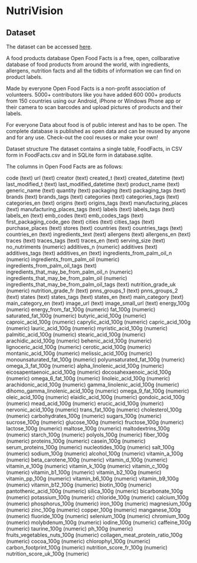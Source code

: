 # NutriVision

<!-- ABOUT THE PROJECT -->

## Dataset
The dataset can be accessed [here](https://drive.google.com/file/d/1SrVPakdOvOkUEsJekmsl9786MrxWXH0g/view?usp=sharing).

A food products database
Open Food Facts is a free, open, collbarative database of food products from around the world, with ingredients, allergens, nutrition facts and all the tidbits of information we can find on product labels.

Made by everyone
Open Food Facts is a non-profit association of volunteers.
5000+ contributors like you have added 600 000+ products from 150 countries using our Android, iPhone or Windows Phone app or their camera to scan barcodes and upload pictures of products and their labels.

For everyone
Data about food is of public interest and has to be open. The complete database is published as open data and can be reused by anyone and for any use. Check-out the cool reuses or make your own!

Dataset structure
The dataset contains a single table, FoodFacts, in CSV form in FoodFacts.csv and in SQLite form in database.sqlite.

The columns in Open Food Facts are as follows:

code (text)
url (text)
creator (text)
created_t (text)
created_datetime (text)
last_modified_t (text)
last_modified_datetime (text)
product_name (text)
generic_name (text)
quantity (text)
packaging (text)
packaging_tags (text)
brands (text)
brands_tags (text)
categories (text)
categories_tags (text)
categories_en (text)
origins (text)
origins_tags (text)
manufacturing_places (text)
manufacturing_places_tags (text)
labels (text)
labels_tags (text)
labels_en (text)
emb_codes (text)
emb_codes_tags (text)
first_packaging_code_geo (text)
cities (text)
cities_tags (text)
purchase_places (text)
stores (text)
countries (text)
countries_tags (text)
countries_en (text)
ingredients_text (text)
allergens (text)
allergens_en (text)
traces (text)
traces_tags (text)
traces_en (text)
serving_size (text)
no_nutriments (numeric)
additives_n (numeric)
additives (text)
additives_tags (text)
additives_en (text)
ingredients_from_palm_oil_n (numeric)
ingredients_from_palm_oil (numeric)
ingredients_from_palm_oil_tags (text)
ingredients_that_may_be_from_palm_oil_n (numeric)
ingredients_that_may_be_from_palm_oil (numeric)
ingredients_that_may_be_from_palm_oil_tags (text)
nutrition_grade_uk (numeric)
nutrition_grade_fr (text)
pnns_groups_1 (text)
pnns_groups_2 (text)
states (text)
states_tags (text)
states_en (text)
main_category (text)
main_category_en (text)
image_url (text)
image_small_url (text)
energy_100g (numeric)
energy_from_fat_100g (numeric)
fat_100g (numeric)
saturated_fat_100g (numeric)
butyric_acid_100g (numeric)
caproic_acid_100g (numeric)
caprylic_acid_100g (numeric)
capric_acid_100g (numeric)
lauric_acid_100g (numeric)
myristic_acid_100g (numeric)
palmitic_acid_100g (numeric)
stearic_acid_100g (numeric)
arachidic_acid_100g (numeric)
behenic_acid_100g (numeric)
lignoceric_acid_100g (numeric)
cerotic_acid_100g (numeric)
montanic_acid_100g (numeric)
melissic_acid_100g (numeric)
monounsaturated_fat_100g (numeric)
polyunsaturated_fat_100g (numeric)
omega_3_fat_100g (numeric)
alpha_linolenic_acid_100g (numeric)
eicosapentaenoic_acid_100g (numeric)
docosahexaenoic_acid_100g (numeric)
omega_6_fat_100g (numeric)
linoleic_acid_100g (numeric)
arachidonic_acid_100g (numeric)
gamma_linolenic_acid_100g (numeric)
dihomo_gamma_linolenic_acid_100g (numeric)
omega_9_fat_100g (numeric)
oleic_acid_100g (numeric)
elaidic_acid_100g (numeric)
gondoic_acid_100g (numeric)
mead_acid_100g (numeric)
erucic_acid_100g (numeric)
nervonic_acid_100g (numeric)
trans_fat_100g (numeric)
cholesterol_100g (numeric)
carbohydrates_100g (numeric)
sugars_100g (numeric)
sucrose_100g (numeric)
glucose_100g (numeric)
fructose_100g (numeric)
lactose_100g (numeric)
maltose_100g (numeric)
maltodextrins_100g (numeric)
starch_100g (numeric)
polyols_100g (numeric)
fiber_100g (numeric)
proteins_100g (numeric)
casein_100g (numeric)
serum_proteins_100g (numeric)
nucleotides_100g (numeric)
salt_100g (numeric)
sodium_100g (numeric)
alcohol_100g (numeric)
vitamin_a_100g (numeric)
beta_carotene_100g (numeric)
vitamin_d_100g (numeric)
vitamin_e_100g (numeric)
vitamin_k_100g (numeric)
vitamin_c_100g (numeric)
vitamin_b1_100g (numeric)
vitamin_b2_100g (numeric)
vitamin_pp_100g (numeric)
vitamin_b6_100g (numeric)
vitamin_b9_100g (numeric)
vitamin_b12_100g (numeric)
biotin_100g (numeric)
pantothenic_acid_100g (numeric)
silica_100g (numeric)
bicarbonate_100g (numeric)
potassium_100g (numeric)
chloride_100g (numeric)
calcium_100g (numeric)
phosphorus_100g (numeric)
iron_100g (numeric)
magnesium_100g (numeric)
zinc_100g (numeric)
copper_100g (numeric)
manganese_100g (numeric)
fluoride_100g (numeric)
selenium_100g (numeric)
chromium_100g (numeric)
molybdenum_100g (numeric)
iodine_100g (numeric)
caffeine_100g (numeric)
taurine_100g (numeric)
ph_100g (numeric)
fruits_vegetables_nuts_100g (numeric)
collagen_meat_protein_ratio_100g (numeric)
cocoa_100g (numeric)
chlorophyl_100g (numeric)
carbon_footprint_100g (numeric)
nutrition_score_fr_100g (numeric)
nutrition_score_uk_100g (numeric)
